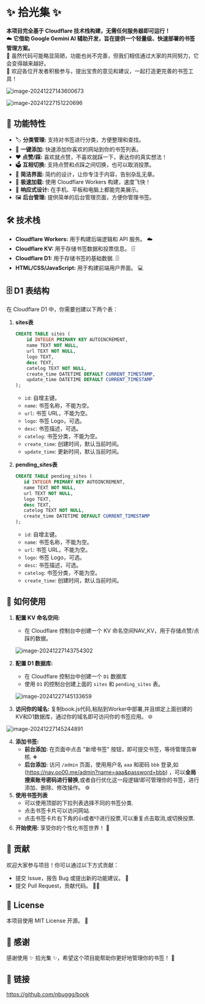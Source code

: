 # ✨ 拾光集 ✨

**本项目完全基于 Cloudflare 技术栈构建，无需任何服务器即可运行！**  
☁️ **它借助 Google Gemini AI 辅助开发，旨在提供一个轻量级、快速部署的书签管理方案。**  
🤖 虽然代码可能略显简陋，功能也尚不完善，但我们相信通过大家的共同努力，它会变得越来越好。  
💪 欢迎各位开发者积极参与，提出宝贵的意见和建议，一起打造更完善的书签工具！

![image-20241227143600673](https://i0.wp.com/wangwangit001.cachefly.net/wangwangit/image/master/img1/image-20241227143600673.png)

![image-20241227151220696](https://i0.wp.com/wangwangit001.cachefly.net/wangwangit/image/master/img1/image-20241227151220696.png)

## 🌟 功能特性

- 🏷️ **分类管理:** 支持对书签进行分类，方便整理和查找。
- 🔗 **一键添加:**  快速添加你喜欢的网站到你的书签列表。
- ❤️ **点赞/踩:**  喜欢就点赞，不喜欢就踩一下，表达你的真实想法！
- 🗳️ **互相切换:** 支持点赞和点踩之间切换，也可以取消投票。
- 🎨 **简洁界面:** 简约的设计，让你专注于内容，告别杂乱无章。
- 🚀 **极速加载:**  使用 Cloudflare Workers 构建，速度飞快！
- 📱 **响应式设计:** 在手机、平板和电脑上都能完美展示。
- 🖼️ **后台管理:** 提供简单的后台管理页面，方便你管理书签。

## 🛠️ 技术栈

- **Cloudflare Workers:**  用于构建后端逻辑和 API 服务。 ☁️
- **Cloudflare KV:**  用于存储书签数据和投票信息。 🗄️
- **Cloudflare D1:** 用于存储书签的基础数据. 🗄️
- **HTML/CSS/JavaScript:**  用于构建前端用户界面。 💻

## 🗄️ D1 表结构

在 Cloudflare D1 中，你需要创建以下两个表：

1. **sites表**

   ```sql
   CREATE TABLE sites (
       id INTEGER PRIMARY KEY AUTOINCREMENT,
       name TEXT NOT NULL,
       url TEXT NOT NULL,
       logo TEXT,
       desc TEXT,
       catelog TEXT NOT NULL,
       create_time DATETIME DEFAULT CURRENT_TIMESTAMP,
       update_time DATETIME DEFAULT CURRENT_TIMESTAMP
   );
   ```

   *   `id`: 自增主键。
   *   `name`: 书签名称，不能为空。
   *   `url`: 书签 URL，不能为空。
   *   `logo`: 书签 Logo，可选。
   *   `desc`: 书签描述，可选。
   *   `catelog`: 书签分类，不能为空。
   *   `create_time`: 创建时间，默认当前时间。
   *   `update_time`: 更新时间，默认当前时间。

2. **pending_sites表**

   ```sql
   CREATE TABLE pending_sites (
      id INTEGER PRIMARY KEY AUTOINCREMENT,
      name TEXT NOT NULL,
      url TEXT NOT NULL,
      logo TEXT,
      desc TEXT,
      catelog TEXT NOT NULL,
      create_time DATETIME DEFAULT CURRENT_TIMESTAMP
   );
   ```

    *   `id`: 自增主键。
    *   `name`: 书签名称，不能为空。
    *   `url`: 书签 URL，不能为空。
    *   `logo`: 书签 Logo，可选。
    *   `desc`: 书签描述，可选。
    *   `catelog`: 书签分类，不能为空。
    *   `create_time`: 创建时间，默认当前时间。

## 🚀 如何使用

1. **配置 KV 命名空间:**

   *   在 Cloudflare 控制台中创建一个 KV 命名空间NAV_KV，用于存储点赞/点踩的数据。

   ![image-20241227143754302](https://i0.wp.com/wangwangit001.cachefly.net/wangwangit/image/master/img1/image-20241227143754302.png)

2. **配置 D1 数据库:**

   *   在 Cloudflare 控制台中创建一个 `D1` 数据库
   *   使用 `D1` 的控制台创建上面的 `sites` 和 `pending_sites` 表。

   ![image-20241227145133659](https://i0.wp.com/wangwangit001.cachefly.net/wangwangit/image/master/img1/image-20241227145133659.png)

3. **访问你的域名:** 复制book.js代码,粘贴到Worker中部署,并且绑定上面创建的KV和D1数据库，通过你的域名即可访问你的书签应用。 🌐

![image-20241227145244891](https://i0.wp.com/wangwangit001.cachefly.net/wangwangit/image/master/img1/image-20241227145244891.png)

4.  **添加书签:**
    *   **前台添加:** 在页面中点击 "新增书签" 按钮，即可提交书签，等待管理员审核. ➕
    *   **后台添加:** 访问 `/admin` 页面，使用用户名 `aaa` 和密码 `bbb` 登录,如 (https://nav.oo00.me/admin?name=aaa&password=bbb) ，可以**全局搜索账号密码进行替换**,或者自行优化这一段逻辑!即可管理你的书签，进行添加、删除、修改操作。 ⚙️
5.  **使用书签列表**
    * 可以使用顶部的下拉列表选择不同的书签分类.
    * 点击书签卡片可以访问网站.
    * 点击书签卡片右下角的👍或者👎进行投票,可以重复点击取消,或切换投票.
6.  **开始使用:**  享受你的个性化书签世界！ 🥳

## 🤝 贡献

欢迎大家参与项目！你可以通过以下方式贡献：

- 提交 Issue，报告 Bug 或提出新的功能建议。 🐛
- 提交 Pull Request，贡献代码。 🧑‍💻

## 📜 License

本项目使用 MIT License 开源。 📃

## 🎉 感谢

感谢使用 ✨ 拾光集 ✨，希望这个项目能帮助你更好地管理你的书签！ 🙏

## 🔗 链接

https://github.com/nbuggg/book
